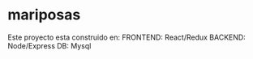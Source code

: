 # mariposas
Este proyecto esta construido en:
FRONTEND: React/Redux
BACKEND: Node/Express
DB: Mysql

